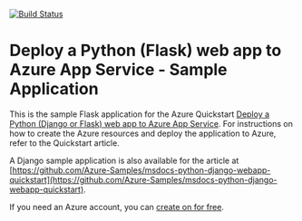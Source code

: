 [![Build Status](https://dev.azure.com/odluser225474/msdocs-python-flask-webapp-quickstart/_apis/build/status/SudKul.msdocs-python-flask-webapp-quickstart?branchName=main)](https://dev.azure.com/odluser225474/msdocs-python-flask-webapp-quickstart/_build/latest?definitionId=1&branchName=main)

# Deploy a Python (Flask) web app to Azure App Service - Sample Application

This is the sample Flask application for the Azure Quickstart [Deploy a Python (Django or Flask) web app to Azure App Service](https://docs.microsoft.com/en-us/azure/app-service/quickstart-python).  For instructions on how to create the Azure resources and deploy the application to Azure, refer to the Quickstart article.

A Django sample application is also available for the article at [https://github.com/Azure-Samples/msdocs-python-django-webapp-quickstart](https://github.com/Azure-Samples/msdocs-python-django-webapp-quickstart).

If you need an Azure account, you can [create on for free](https://azure.microsoft.com/en-us/free/).
